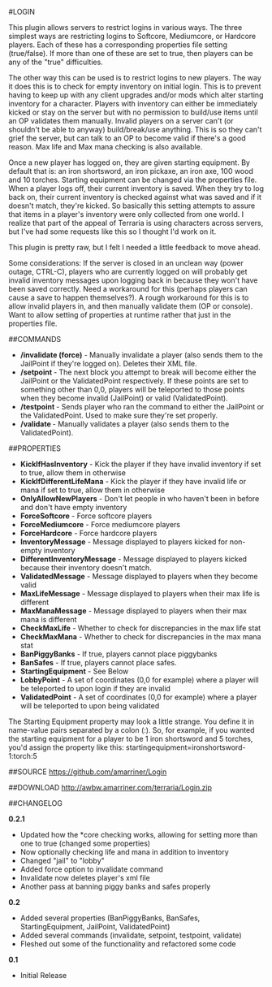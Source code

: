 #LOGIN

This plugin allows servers to restrict logins in various ways. The three simplest ways are restricting logins to Softcore, Mediumcore, or Hardcore players. Each of these has a corresponding properties file setting (true/false). If more than one of these are set to true, then players can be any of the "true" difficulties.

The other way this can be used is to restrict logins to new players. The way it does this is to check for empty inventory on initial login. This is to prevent having to keep up with any client upgrades and/or mods which alter starting inventory for a character. Players with inventory can either be immediately kicked or stay on the server but with no permission to build/use items until an OP validates them manually. Invalid players on a server can't (or shouldn't be able to anyway) build/break/use anything. This is so they can't grief the server, but can talk to an OP to become valid if there's a good reason. Max life and Max mana checking is also available.

Once a new player has logged on, they are given starting equipment. By default that is: an iron shortsword, an iron pickaxe, an iron axe, 100 wood and 10 torches. Starting equipment can be changed via the properties file. When a player logs off, their current inventory is saved. When they try to log back on, their current inventory is checked against what was saved and if it doesn't match, they're kicked. So basically this setting attempts to assure that items in a player's inventory were only collected from one world. I realize that part of the appeal of Terraria is using characters across servers, but I've had some requests like this so I thought I'd work on it.

This plugin is pretty raw, but I felt I needed a little feedback to move ahead. 

Some considerations:
If the server is closed in an unclean way (power outage, CTRL-C), players who are currently logged on will probably get invalid inventory messages upon logging back in because they won't have been saved correctly. Need a workaround for this (perhaps players can cause a save to happen themselves?). A rough workaround for this is to allow invalid players in, and then manually validate them (OP or console).
Want to allow setting of properties at runtime rather that just in the properties file.

##COMMANDS
* **/invalidate <player> (force)** - Manually invalidate a player (also sends them to the JailPoint if they're logged on). Deletes their XML file.
* **/setpoint <lobby or validated>** - The next block you attempt to break will become either the JailPoint or the ValidatedPoint respectively. If these points are set to something other than 0,0, players will be teleported to those points when they become invalid (JailPoint) or valid (ValidatedPoint).
* **/testpoint <lobby or validated>** - Sends player who ran the command to either the JailPoint or the ValidatedPoint. Used to make sure they're set properly.
* **/validate <player>** - Manually validates a player (also sends them to the ValidatedPoint).

##PROPERTIES
* **KickIfHasInventory** - Kick the player if they have invalid inventory if set to true, allow them in otherwise
* **KickIfDifferentLifeMana** - Kick the player if they have invalid life or mana if set to true, allow them in otherwise
* **OnlyAllowNewPlayers** - Don't let people in who haven't been in before and don't have empty inventory
* **ForceSoftcore** - Force softcore players
* **ForceMediumcore** - Force mediumcore players
* **ForceHardcore** - Force hardcore players
* **InventoryMessage** - Message displayed to players kicked for non-empty inventory
* **DifferentInventoryMessage** - Message displayed to players kicked because their inventory doesn't match.
* **ValidatedMessage** - Message displayed to players when they become valid
* **MaxLifeMessage** - Message displayed to players when their max life is different
* **MaxManaMessage** - Message displayed to players when their max mana is different
* **CheckMaxLife** - Whether to check for discrepancies in the max life stat
* **CheckMaxMana** - Whether to check for discrepancies in the max mana stat
* **BanPiggyBanks** - If true, players cannot place piggybanks
* **BanSafes** - If true, players cannot place safes.
* **StartingEquipment** - See Below
* **LobbyPoint** - A set of coordinates (0,0 for example) where a player will be teleported to upon login if they are invalid
* **ValidatedPoint** - A set of coordinates (0,0 for example) where a player will be teleported to upon being validated

The Starting Equipment property may look a little strange. You define it in name-value pairs separated by a colon (:). So, for example, if you wanted the starting equipment for a player to be 1 iron shortsword and 5 torches, you'd assign the property like this:
startingequipment=ironshortsword-1:torch:5

##SOURCE
https://github.com/amarriner/Login

##DOWNLOAD
http://awbw.amarriner.com/terraria/Login.zip

##CHANGELOG

**0.2.1**

* Updated how the *core checking works, allowing for setting more than one to true (changed some properties)
* Now optionally checking life and mana in addition to inventory
* Changed "jail" to "lobby"
* Added force option to invalidate command
* Invalidate now deletes player's xml file
* Another pass at banning piggy banks and safes properly

**0.2**

* Added several properties (BanPiggyBanks, BanSafes, StartingEquipment, JailPoint, ValidatedPoint)
* Added several commands (invalidate, setpoint, testpoint, validate)
* Fleshed out some of the functionality and refactored some code

**0.1**

* Initial Release